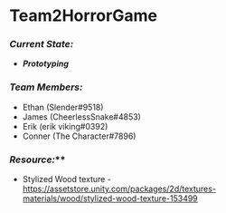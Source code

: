 # Team2HorrorGame

### *Current State:*
* ***Prototyping***

### *Team Members:*
* Ethan (Slender#9518)
* James (CheerlessSnake#4853)
* Erik (erik viking#0392)
* Conner (The Character#7896)

### *Resource:***
* Stylized Wood texture - https://assetstore.unity.com/packages/2d/textures-materials/wood/stylized-wood-texture-153499